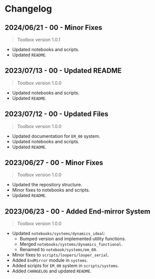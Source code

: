# Changelog

## 2024/06/21 - 00 - Minor Fixes
> Toolbox version 1.0.1
* Updated notebooks and scripts.
* Updated `README`.

## 2023/07/13 - 00 - Updated README
> Toolbox version 1.0.0
* Updated notebooks and scripts.
* Updated `README`.

## 2023/07/12 - 00 - Updated Files
> Toolbox version 1.0.0
* Updated documentation for `EM_00` system.
* Updated notebooks and scripts.
* Updated `README`.

## 2023/06/27 - 00 - Minor Fixes
> Toolbox version 1.0.0
* Updated the repository structure.
* Minor fixes to notebooks and scripts.
* Updated `README`.

## 2023/06/23 - 00 - Added End-mirror System
> Toolbox version 1.0.0
* Updated `notebooks/systems/dynamics_ideal`:
    * Bumped version and implemented utility functions.
    * Merged `notebooks/systems/dynamics_functional`.
    * Renamed to `notebook/systems/em_00`.
* Minor fixes to `scripts/loopers/looper_serial`.
* Added `EndMirror` module in `systems`.
* Added scripts for `EM_00` system in `scripts/systems`.
* Added `CHANGELOG` and updated `README`.